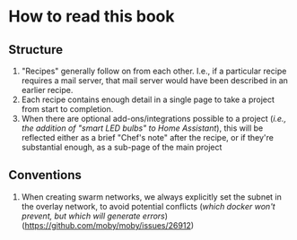 # How to read this book

## Structure

1. "Recipes" generally follow on from each other. I.e., if a particular recipe requires a mail server, that mail server would have been described in an earlier recipe.
2. Each recipe contains enough detail in a single page to take a project from start to completion.
3. When there are optional add-ons/integrations possible to a project (_i.e., the addition of "smart LED bulbs" to Home Assistant_), this will be reflected either as a brief "Chef's note" after the recipe, or if they're substantial enough, as a sub-page of the main project

## Conventions

1. When creating swarm networks, we always explicitly set the subnet in the overlay network, to avoid potential conflicts (_which docker won't prevent, but which will generate errors_) (<https://github.com/moby/moby/issues/26912>)

